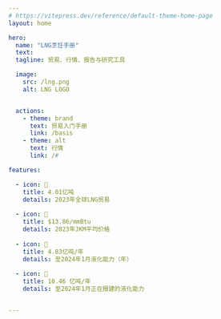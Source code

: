 ```yaml
---
# https://vitepress.dev/reference/default-theme-home-page
layout: home

hero:
  name: "LNG烹饪手册"
  text: 
  tagline: 贸易、行情、报告与研究工具

  image:
    src: /lng.png
    alt: LNG LOGO


  actions:
    - theme: brand
      text: 贸易入门手册
      link: /basis
    - theme: alt
      text: 行情
      link: /#

features:

  - icon: 🥥
    title: 4.01亿吨
    details: 2023年全球LNG贸易
  
  - icon: 🍇
    title: $13.86/mmBtu
    details: 2023年JKM平均价格
  
  - icon: 🍌
    title: 4.83亿吨/年
    details: 至2024年1月液化能力（年）
  
  - icon: 🥝
    title: 10.46 亿吨/年
    details: 至2024年1月正在报建的液化能力


---
```


